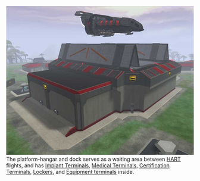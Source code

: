 ![](../images/HART.jpg "fig:HART.jpg") The platform-hangar and dock serves as a
waiting area between [HART](../terminology/HART.md) flights, and has [Implant
Terminals](../items/Implant_Terminal.md), [Medical
Terminals](../items/Medical_Terminal.md), [Certification
Terminals](../items/Certification_Terminal.md),
[Lockers](../items/Lockers.md), and [Equipment
terminals](../items/Equipment_Terminal.md) inside.

<!--[Category:Locations](Category:Locations.md)-->
